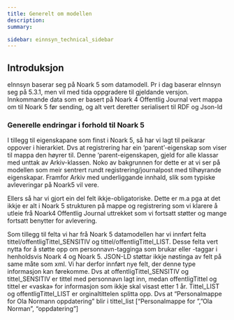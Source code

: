```yaml
---
title: Generelt om modellen
description:
summary:

sidebar: einnsyn_technical_sidebar
---
```


## Introduksjon
eInnsyn baserar seg på Noark 5 som datamodell. Pr i dag baserar eInnsyn seg på 5.3.1, men vil med tida oppgradere til gjeldande versjon.
Innkommande data som er basert på Noark 4 Offentlig Journal vert mappa om til Noark 5 før sending, og alt vert deretter serialisert til RDF og Json-ld

### Generelle endringar i forhold til Noark 5
I tillegg til eigenskapane som finst i Noark 5, så har vi lagt til peikarar oppover i hierarkiet. Dvs at registrering har ein ‘parent’-eigenskap som viser til mappa den høyrer til. Denne ‘parent-eigenskapen, gjeld for alle klassar med unttak av Arkiv-klassen. Noko av bakgrunnen for dette er at vi ser på modellen som meir sentrert rundt registrering/journalpost med tilhøyrande eigenskapar. Framfor Arkiv med underliggande innhald, slik som typiske avleveringar på Noark5 vil vere.

Ellers så har vi gjort ein del felt ikkje-obligatoriske. Dette er m.a pga at det ikkje er alt i Noark 5 strukturen på mappe og registrering som vi klarere å utleie frå Noark4 Offentlig Journal uttrekket som vi fortsatt støtter og mange fortsatt benytter for avlevering.

Som tillegg til felta vi har frå Noark 5 datamodellen har vi innført felta tittel/offentligTittel_SENSITIV og tittel/offentligTittel_LIST. Desse felta vert nytta for å støtte opp om personnavn-tagginga som brukar <pnavn> eller <personavn>-taggar i henholdsvis Noark 4 og Noark 5. JSON-LD støttar ikkje nøstinga av felt på same måte som xml. Vi har derfor innført nye felt, der denne type informasjon kan førekomme. Dvs at offentligTittel_SENSITIV og tittel_SENSITIV er tittel med personnavn lagt inn, medan offentligTittel og tittel er «vaska» for informasjon som ikkje skal visast etter 1 år. 
Tittel_LIST og offentligTittel_LIST er orginaltittelen splitta opp. Dvs at “Personalmappe for Ola Normann oppdatering” blir i tittel_list [“Personalmappe for ”,”Ola Norman”, “oppdatering”]
